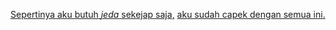 [Sepertinya aku butuh *jeda* sekejap saja]()[,](https://forms.gle/ZEqRoTPWERBNz2s69) [aku sudah capek dengan semua ini.]()

